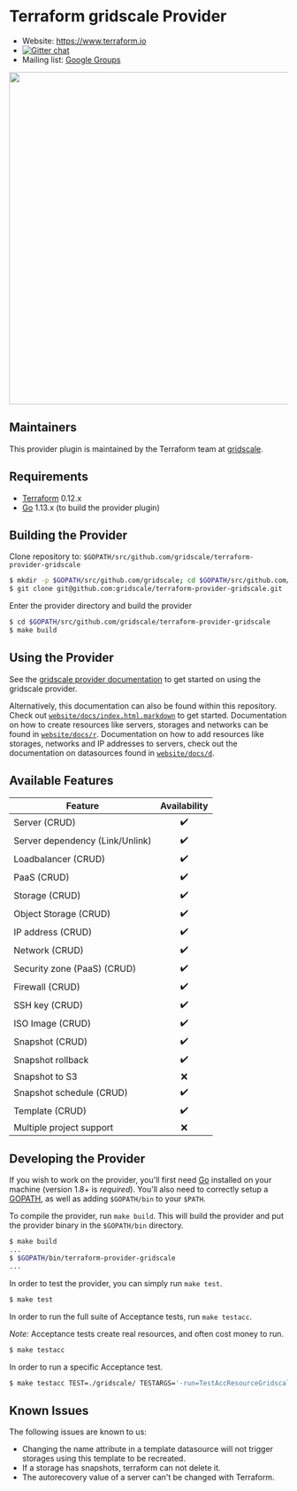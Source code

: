 Terraform gridscale Provider
==================

- Website: https://www.terraform.io
- [![Gitter chat](https://badges.gitter.im/hashicorp-terraform/Lobby.png)](https://gitter.im/hashicorp-terraform/Lobby)
- Mailing list: [Google Groups](http://groups.google.com/group/terraform-tool)

<img src="https://cdn.rawgit.com/hashicorp/terraform-website/master/content/source/assets/images/logo-hashicorp.svg" width="600px">

Maintainers
-----------

This provider plugin is maintained by the Terraform team at [gridscale](https://www.gridscale.io/).

Requirements
------------

- [Terraform](https://www.terraform.io/downloads.html) 0.12.x
- [Go](https://golang.org/doc/install) 1.13.x (to build the provider plugin)

Building the Provider
---------------------

Clone repository to: `$GOPATH/src/github.com/gridscale/terraform-provider-gridscale`

```sh
$ mkdir -p $GOPATH/src/github.com/gridscale; cd $GOPATH/src/github.com/gridscale
$ git clone git@github.com:gridscale/terraform-provider-gridscale.git
```

Enter the provider directory and build the provider

```sh
$ cd $GOPATH/src/github.com/gridscale/terraform-provider-gridscale
$ make build
```

Using the Provider
------------------

See the [gridscale provider documentation](https://www.terraform.io/docs/providers/gridscale) to get started on using the gridscale provider.

Alternatively, this documentation can also be found within this repository. Check out [`website/docs/index.html.markdown`](website/docs/index.html.markdown) to get started. Documentation on how to create resources like servers, storages and networks can be found in [`website/docs/r`](website/docs/r). Documentation on how to add resources like storages, networks and IP addresses to servers, check out the documentation on datasources found in [`website/docs/d`](website/docs/d).

Available Features
---------------------------

| Feature | Availability |
|---|:---:|
| Server (CRUD) | :heavy_check_mark: |  
| Server dependency (Link/Unlink) | :heavy_check_mark: |  
| Loadbalancer (CRUD) | :heavy_check_mark: |  
| PaaS (CRUD) | :heavy_check_mark: |  
| Storage (CRUD) | :heavy_check_mark: |  
| Object Storage (CRUD) | :heavy_check_mark: |  
| IP address (CRUD) | :heavy_check_mark: |  
| Network (CRUD) | :heavy_check_mark: |  
| Security zone (PaaS) (CRUD) | :heavy_check_mark: |  
| Firewall (CRUD) | :heavy_check_mark: |  
| SSH key (CRUD) | :heavy_check_mark: |  
| ISO Image (CRUD) | :heavy_check_mark: |  
| Snapshot (CRUD) | :heavy_check_mark: |  
| Snapshot rollback | :heavy_check_mark: |  
| Snapshot to S3 | :x: |  
| Snapshot schedule (CRUD) | :heavy_check_mark: |  
| Template (CRUD) | :heavy_check_mark: |  
| Multiple project support | :x: |

Developing the Provider
---------------------------

If you wish to work on the provider, you'll first need [Go](http://www.golang.org) installed on your machine (version 1.8+ is *required*). You'll also need to correctly setup a [GOPATH](http://golang.org/doc/code.html#GOPATH), as well as adding `$GOPATH/bin` to your `$PATH`.

To compile the provider, run `make build`. This will build the provider and put the provider binary in the `$GOPATH/bin` directory.

```sh
$ make build
...
$ $GOPATH/bin/terraform-provider-gridscale
...
```

In order to test the provider, you can simply run `make test`.

```sh
$ make test
```

In order to run the full suite of Acceptance tests, run `make testacc`.

*Note:* Acceptance tests create real resources, and often cost money to run.

```sh
$ make testacc
```

In order to run a specific Acceptance test.

```sh
$ make testacc TEST=./gridscale/ TESTARGS='-run=TestAccResourceGridscaleLoadBalancerBasic'
```

Known Issues
---------------------------

The following issues are known to us:

- Changing the name attribute in a template datasource will not trigger storages using this template to be recreated.
- If a storage has snapshots, terraform can not delete it.
- The autorecovery value of a server can't be changed with Terraform.
